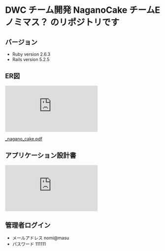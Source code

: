 # DWC チーム開発 NaganoCake チームE ノミマス？ のリポジトリです

## バージョン
- Ruby version 2.6.3
- Rails version 5.2.5

## ER図
![ノミマス？_nagano_cake.pdf](https://github.com/webcamp-nomimasu/nagano-cake-nomimasu/files/6723565/_nagano_cake.pdf)

[_nagano_cake.pdf](https://github.com/webcamp-nomimasu/nagano-cake-nomimasu/files/6723666/_nagano_cake.pdf)

## アプリケーション設計書
![nagano_cake_application_design.xlsx.pdf](https://github.com/webcamp-nomimasu/nagano-cake-nomimasu/files/6723631/nagano_cake_application_design.xlsx.pdf)


## 管理者ログイン
- メールアドレス nomi@masu
- パスワード 111111
